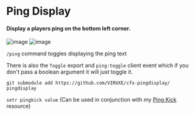 # Ping Display
#### Display a players ping on the bottom left corner.

![image](https://user-images.githubusercontent.com/1616657/149635311-fa06a7c9-939c-472f-b139-a593c205d8ab.png)
![image](https://user-images.githubusercontent.com/1616657/149635337-1a785760-915e-4c26-bcdc-26b028a9e7db.png)

`/ping` command toggles displaying the ping text

There is also the `Toggle` export and `ping:toggle` client event which if you don't pass a boolean argument it will just toggle it. 

`git submodule add https://github.com/VIRUXE/cfx-pingdisplay/ pingdisplay`

`setr pingkick value` (Can be used in conjunction with my [Ping Kick](https://github.com/VIRUXE/cfx-pingkick/) resource)
